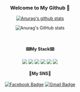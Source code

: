 <h3 align="center"> Welcome to My Github 👋</h3>
<div align="center">
  
  [![Anurag's github stats](https://github-readme-stats.vercel.app/api?username=kimkh05)](https://github.com/anuraghazra/github-readme-stats)

  ![Anurag's GitHub stats](https://github-readme-stats.vercel.app/api?username=kimkh05ID&show_icons=true&theme=radical)
  
</div>

<br>

<h4 align="center">⌨️My Stack⌨️</h4>

<div align="center">
  <span align = "center"><img src="https://img.shields.io/badge/C-A8B9CC?style=flat-square&logo=C&logoColor=white"/></span> 
  <span align = "center"><img src="https://img.shields.io/badge/C++-00599C?style=flat-square&logo=C++&logoColor=white"/></span>
  <span align = "center"><img src="https://img.shields.io/badge/Java-007396?style=flat-square&logo=Java&logoColor=white"/></span>
  <span align = "center"><img src="https://img.shields.io/badge/HTML-e34f26?style=flat&logo=html5&logoColor=white"/></span>
  <span align = "center"><img src="https://img.shields.io/badge/CSS-1572b6?style=flat&logo=css3&logoColor=white"/></span>
  <span align = "center"><img src="https://img.shields.io/badge/JavaScript-F7DF1E?style=flat&logo=JavaScript&logoColor=white"/></span>
</div>


<h4 align = "center">🤗My SNS🤗</h4>

<div align="center">
  
  [![Facebook Badge](https://img.shields.io/badge/facebook-1877f2?style=flat-square&logo=facebook&logoColor=white&link=https://https://www.facebook.com/profile.php?id=100013169317117)](https://www.facebook.com/profile.php?id=100013169317117)
[![Gmail Badge](https://img.shields.io/badge/Gmail-d14836?style=flat-square&logo=Gmail&logoColor=white&link=mailto:nestjs05@gmail.com)](mailto:nestjs05@gmail.com)
  
</div>

   
